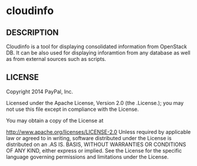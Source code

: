 cloudinfo
=========

## DESCRIPTION

Cloudinfo is a tool for displaying consolidated information from OpenStack DB. 
It can be also used for displaying inforamtion from any database as well as from external sources
such as scripts.





## LICENSE

Copyright 2014 PayPal, Inc.

Licensed under the Apache License, Version 2.0 (the .License.); you may not use this file except in compliance with the License.

You may obtain a copy of the License at

http://www.apache.org/licenses/LICENSE-2.0 Unless required by applicable law or agreed to in writing, software distributed under the License is distributed on an .AS IS. BASIS, WITHOUT WARRANTIES OR CONDITIONS OF ANY KIND, either express or implied. See the License for the specific language governing permissions and limitations under the License.
